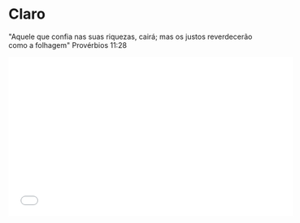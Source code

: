 <link rel="shortcut icon" type="image/x-icon" href="favicon.png">

# Claro
"Aquele que confia nas suas riquezas, cairá; mas os justos reverdecerão como a folhagem" Provérbios 11:28


<iframe width="560" height="315" src="//ok.ru/videoembed/399106771596" frameborder="0" allow="autoplay" allowfullscreen></iframe>
